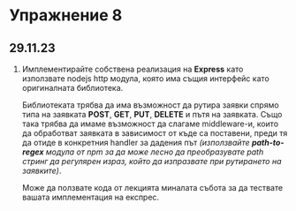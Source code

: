 # Упражнение 8
## 29.11.23

1. Имплементирайте собствена реализация на **Express** като използвате nodejs http модула, която има същия интерфейс като оригиналната библиотека.

    Библиотеката трябва да има възможност да рутира заявки спрямо типа на заявката **POST**, **GET**, **PUT**, **DELETE** и пътя на заявката. Също така трябва да имаме възможност да слагаме middleware-и, които да обработват заявката в зависимост от къде са поставени, преди тя да отиде в конкретния handler за дадения път *(използвайте **path-to-regex** модула от npm за да може лесно да преобразувате path стринг да регулярен израз, който да изпразвате при рутирането на заявките)*.
    
    Може да ползвате кода от лекцията миналата събота за да тествате вашата имплементация на експрес.